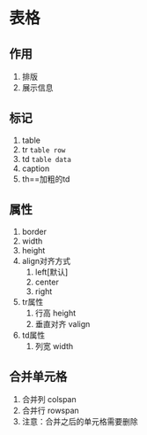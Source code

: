 # 表格
## 作用
1. 排版
2. 展示信息
## 标记
1. table
2. tr `table row`
3. td `table data`
4. caption
5. th==加粗的td
## 属性
1. border
2. width
3. height
4. align对齐方式
	1. left[默认]
	2. center
	3. right
5. tr属性
	1. 行高 height
	2. 垂直对齐 valign
6. td属性
	1. 列宽 width
## 合并单元格
1. 合并列 colspan
2. 合并行 rowspan
3. 注意：合并之后的单元格需要删除
